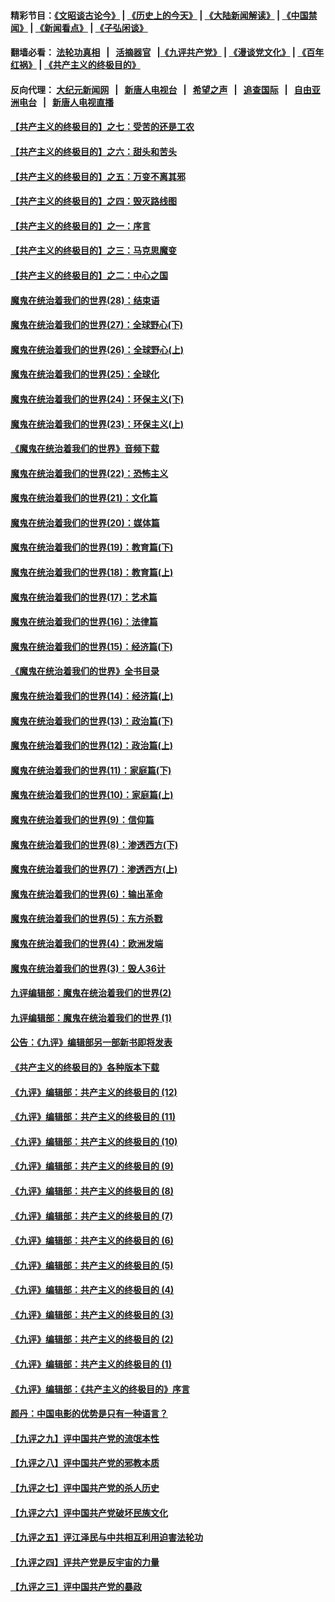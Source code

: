 #### 精彩节目：[《文昭谈古论今》](http://155.138.205.71/wenzhao) | [《历史上的今天》](http://155.138.205.71/today-in-history) | [《大陆新闻解读》](http://155.138.205.71/ntdtv-comedy) | [《中国禁闻》](http://155.138.205.71/ntdtv-news) | [《新闻看点》](http://155.138.205.71/news-insight) | [《子弘闲谈》](http://155.138.205.71/zihongxiantan/) 

 #### 翻墙必看： [法轮功真相](http://155.138.205.71:10000/videos/truth.html) &nbsp;&nbsp;|&nbsp;&nbsp; [活摘器官](http://155.138.205.71:10000/videos/res/Organs/) &nbsp;&nbsp;|[《九评共产党》](http://155.138.205.71:10000/videos/jiuping) | [《漫谈党文化》](http://155.138.205.71:10000/videos/mtdwh) | [《百年红祸》](http://155.138.205.71:10000/videos/bnhh) | [《共产主义的终极目的》](http://155.138.205.71:10000/videos/res/zjmd) 

 #### 反向代理： [大纪元新闻网](http://155.138.205.71:10080/) &nbsp;&nbsp;|&nbsp;&nbsp; [新唐人电视台](http://155.138.205.71:8000/) &nbsp;&nbsp;|&nbsp;&nbsp; [希望之声](http://155.138.205.71:8200/) &nbsp;&nbsp;|&nbsp;&nbsp; [追查国际](http://155.138.205.71:10010/) &nbsp;&nbsp;|&nbsp;&nbsp; [自由亚洲电台](http://155.138.205.71:9800/) &nbsp;&nbsp;|&nbsp;&nbsp; [新唐人电视直播](http://155.138.205.71/) 

#### [【共产主义的终极目的】之七：受苦的还是工农](../pages/nsc422/n11101809.md?t=03110636) 

#### [【共产主义的终极目的】之六：甜头和苦头](../pages/nsc422/n11096971.md?t=03110636) 

#### [【共产主义的终极目的】之五：万变不离其邪](../pages/nsc422/n11091285.md?t=03110636) 

#### [【共产主义的终极目的】之四：毁灭路线图](../pages/nsc422/n11086284.md?t=03110636) 

#### [【共产主义的终极目的】之一：序言](../pages/nsc422/n11086077.md?t=03110636) 

#### [【共产主义的终极目的】之三：马克思魔变](../pages/nsc422/n11061941.md?t=03110636) 

#### [【共产主义的终极目的】之二：中心之国](../pages/nsc422/n11047728.md?t=03110636) 

#### [魔鬼在统治着我们的世界(28)：结束语](../pages/nsc422/n10936246.md?t=03110636) 

#### [魔鬼在统治着我们的世界(27)：全球野心(下)](../pages/nsc422/n10928319.md?t=03110636) 

#### [魔鬼在统治着我们的世界(26)：全球野心(上)](../pages/nsc422/n10900318.md?t=03110636) 

#### [魔鬼在统治着我们的世界(25)：全球化](../pages/nsc422/n10788205.md?t=03110636) 

#### [魔鬼在统治着我们的世界(24)：环保主义(下)](../pages/nsc422/n10695307.md?t=03110636) 

#### [魔鬼在统治着我们的世界(23)：环保主义(上)](../pages/nsc422/n10688613.md?t=03110636) 

#### [《魔鬼在统治着我们的世界》音频下载](../pages/nsc422/n10635553.md?t=03110636) 

#### [魔鬼在统治着我们的世界(22)：恐怖主义](../pages/nsc422/n10614727.md?t=03110636) 

#### [魔鬼在统治着我们的世界(21)：文化篇](../pages/nsc422/n10597706.md?t=03110636) 

#### [魔鬼在统治着我们的世界(20)：媒体篇](../pages/nsc422/n10586579.md?t=03110636) 

#### [魔鬼在统治着我们的世界(19)：教育篇(下)](../pages/nsc422/n10564808.md?t=03110636) 

#### [魔鬼在统治着我们的世界(18)：教育篇(上)](../pages/nsc422/n10526970.md?t=03110636) 

#### [魔鬼在统治着我们的世界(17)：艺术篇](../pages/nsc422/n10499093.md?t=03110636) 

#### [魔鬼在统治着我们的世界(16)：法律篇](../pages/nsc422/n10485969.md?t=03110636) 

#### [魔鬼在统治着我们的世界(15)：经济篇(下)](../pages/nsc422/n10469975.md?t=03110636) 

#### [《魔鬼在统治着我们的世界》全书目录](../pages/nsc422/n10464261.md?t=03110636) 

#### [魔鬼在统治着我们的世界(14)：经济篇(上)](../pages/nsc422/n10457370.md?t=03110636) 

#### [魔鬼在统治着我们的世界(13)：政治篇(下)](../pages/nsc422/n10448270.md?t=03110636) 

#### [魔鬼在统治着我们的世界(12)：政治篇(上)](../pages/nsc422/n10444576.md?t=03110636) 

#### [魔鬼在统治着我们的世界(11)：家庭篇(下)](../pages/nsc422/n10440961.md?t=03110636) 

#### [魔鬼在统治着我们的世界(10)：家庭篇(上)](../pages/nsc422/n10435448.md?t=03110636) 

#### [魔鬼在统治着我们的世界(9)：信仰篇](../pages/nsc422/n10432159.md?t=03110636) 

#### [魔鬼在统治着我们的世界(8)：渗透西方(下)](../pages/nsc422/n10429603.md?t=03110636) 

#### [魔鬼在统治着我们的世界(7)：渗透西方(上)](../pages/nsc422/n10426013.md?t=03110636) 

#### [魔鬼在统治着我们的世界(6)：输出革命](../pages/nsc422/n10421536.md?t=03110636) 

#### [魔鬼在统治着我们的世界(5)：东方杀戮](../pages/nsc422/n10417707.md?t=03110636) 

#### [魔鬼在统治着我们的世界(4)：欧洲发端](../pages/nsc422/n10414890.md?t=03110636) 

#### [魔鬼在统治着我们的世界(3)：毁人36计](../pages/nsc422/n10411583.md?t=03110636) 

#### [九评编辑部：魔鬼在统治着我们的世界(2)](../pages/nsc422/n10410036.md?t=03110636) 

#### [九评编辑部：魔鬼在统治着我们的世界 (1)](../pages/nsc422/n10406825.md?t=03110636) 

#### [公告：《九评》编辑部另一部新书即将发表](../pages/nsc422/n10405104.md?t=03110636) 

#### [《共产主义的终极目的》各种版本下载](../pages/nsc422/n10022138.md?t=03110636) 

#### [《九评》编辑部：共产主义的终极目的 (12)](../pages/nsc422/n9933272.md?t=03110636) 

#### [《九评》编辑部：共产主义的终极目的 (11)](../pages/nsc422/n9924973.md?t=03110636) 

#### [《九评》编辑部：共产主义的终极目的 (10)](../pages/nsc422/n9920883.md?t=03110636) 

#### [《九评》编辑部：共产主义的终极目的 (9)](../pages/nsc422/n9916363.md?t=03110636) 

#### [《九评》编辑部：共产主义的终极目的 (8)](../pages/nsc422/n9912488.md?t=03110636) 

#### [《九评》编辑部：共产主义的终极目的 (7)](../pages/nsc422/n9901176.md?t=03110636) 

#### [《九评》编辑部：共产主义的终极目的 (6)](../pages/nsc422/n9899359.md?t=03110636) 

#### [《九评》编辑部：共产主义的终极目的 (5)](../pages/nsc422/n9893174.md?t=03110636) 

#### [《九评》编辑部：共产主义的终极目的 (4)](../pages/nsc422/n9891246.md?t=03110636) 

#### [《九评》编辑部：共产主义的终极目的 (3)](../pages/nsc422/n9879879.md?t=03110636) 

#### [《九评》编辑部：共产主义的终极目的 (2)](../pages/nsc422/n9876205.md?t=03110636) 

#### [《九评》编辑部：共产主义的终极目的 (1)](../pages/nsc422/n9865857.md?t=03110636) 

#### [《九评》编辑部：《共产主义的终极目的》序言](../pages/nsc422/n9862666.md?t=03110636) 

#### [颜丹：中国电影的优势是只有一种语言？](../pages/nsc422/n9583062.md?t=03110636) 

#### [【九评之九】评中国共产党的流氓本性](../pages/nsc422/n737542.md?t=03110636) 

#### [【九评之八】评中国共产党的邪教本质](../pages/nsc422/n735942.md?t=03110636) 

#### [【九评之七】评中国共产党的杀人历史](../pages/nsc422/n733806.md?t=03110636) 

#### [【九评之六】评中国共产党破坏民族文化](../pages/nsc422/n731667.md?t=03110636) 

#### [【九评之五】评江泽民与中共相互利用迫害法轮功](../pages/nsc422/n730058.md?t=03110636) 

#### [【九评之四】评共产党是反宇宙的力量](../pages/nsc422/n727814.md?t=03110636) 

#### [【九评之三】评中国共产党的暴政](../pages/nsc422/n725597.md?t=03110636) 

